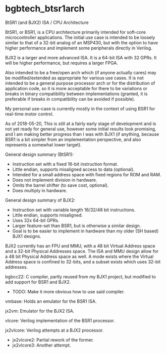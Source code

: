 # bgbtech_btsr1arch
BtSR1 (and BJX2) ISA / CPU Architecture

BtSR1, or BSR1, is a CPU architecture primarily intended for soft-core microcontroller applications.
The initial use case is intended to be loosely similar to that of a 32-bit analog of an MSP430, but with the option to
have higher performance and implement some peripherals directly in Verilog.

BJX2 is a larger and more advanced ISA. It is a 64-bit ISA with 32 GPRs. It will be higher performance, but requires a larger FPGA.


Also intended to be a free/open arch which (if anyone actually cares) may be modified/extended as appropriate for various
use cases. It is not intended to be a general purpose processor arch or for the distribution of application code, so it is
more acceptable for there to be variations or breaks in binary compatibility between implementations (granted, it is
preferable if breaks in compatibility can be avoided if possible).

My personal use-case is currently mostly in the context of using BSR1 for real-time motor control.

As of 2018-05-20, This is still at a fairly early stage of development and is not yet ready for general use, however some
initial results look promising, and I am making better progress than I was with BJX1 (if anything, because BSR1 is a bit simpler
from an implementation perspective, and also represents a somewhat lower target).


General design summary (BtSR1):
* Instruction set with a fixed 16-bit instruction format.
* Little endian, supports misaligned access to data (optional).
* Intended for a small address space with fixed regions for ROM and RAM.
* Does not implement division in hardware.
* Omits the barrel shifter (to save cost, optional).
* Does multiply in hardware.

General design summary of BJX2:
* Instruction set with variable length 16/32/48 bit instructions.
* Little endian, supports misaligned.
* Uses 32x 64-bit GPRs.
* Larger feature-set than BSR1, but is otherwise a similar design.
* Goal is to be easier to implement in hardware than my older (SH based) BJX1 designs.

BJX2 currently has an FPU and MMU, with a 48 bit Virtual Address space and a 32-bit Physical Addresses space. The ISA and MMU design allow for a 48 bit Physical Address space as well. A mode exists where the Virtual Address space is confined to 32-bits, and a subset exists which uses 32-bit addresses.


bgbcc22: C compiler, partly reused from my BJX1 project, but modified to add support for BSR1 and BJX2.
* TODO: Make it more obvious how to use said compiler.

vmbase: Holds an emulator for the BSR1 ISA.

jx2vm: Emulator for the BJX2 ISA.

vlcore: Verilog implementation of the BSR1 processor.

jx2vlcore: Verilog attempts at a BJX2 processor.
* jx2vlcore2: Partial rework of the former.
* jx2vlcore3: Another attempt.
